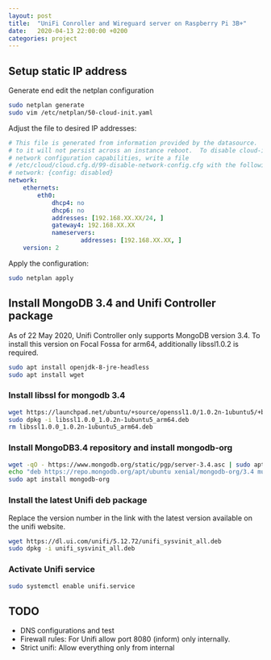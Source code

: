```yaml
---
layout: post
title:  "UniFi Conroller and Wireguard server on Raspberry Pi 3B+"
date:   2020-04-13 22:00:00 +0200
categories: project
---
```


## Setup static IP address

Generate end edit the netplan configuration

```bash
sudo netplan generate
sudo vim /etc/netplan/50-cloud-init.yaml
```

Adjust the file to desired IP addresses:

```yaml
# This file is generated from information provided by the datasource.  Changes
# to it will not persist across an instance reboot.  To disable cloud-init's
# network configuration capabilities, write a file
# /etc/cloud/cloud.cfg.d/99-disable-network-config.cfg with the following:
# network: {config: disabled}
network:
    ethernets:
        eth0:
            dhcp4: no
            dhcp6: no
            addresses: [192.168.XX.XX/24, ]
            gateway4: 192.168.XX.XX
            nameservers:
                    addresses: [192.168.XX.XX, ]
    version: 2
```

Apply the configuration:

```bash
sudo netplan apply
```

## Install MongoDB 3.4 and Unifi Controller package
As of 22 May 2020, Unifi Controller only supports MongoDB version 3.4.
To install this version on Focal Fossa for arm64, additionally libssl1.0.2
is required.

```bash
sudo apt install openjdk-8-jre-headless
sudo apt install wget
```

### Install libssl for mongodb 3.4
```bash
wget https://launchpad.net/ubuntu/+source/openssl1.0/1.0.2n-1ubuntu5/+build/14503127/+files/libssl1.0.0_1.0.2n-1ubuntu5_arm64.deb
sudo dpkg -i libssl1.0.0_1.0.2n-1ubuntu5_arm64.deb
rm libssl1.0.0_1.0.2n-1ubuntu5_arm64.deb
```

### Install MongoDB3.4 repository and install mongodb-org
```bash
wget -qO - https://www.mongodb.org/static/pgp/server-3.4.asc | sudo apt-key add
echo "deb https://repo.mongodb.org/apt/ubuntu xenial/mongodb-org/3.4 multiverse" | sudo tee /etc/apt/sources.list.d/mongodb-org-3.4.list
sudo apt install mongodb-org
```

### Install the latest Unifi deb package
Replace the version number in the link with the latest version available on the unifi website.

```bash
wget https://dl.ui.com/unifi/5.12.72/unifi_sysvinit_all.deb
sudo dpkg -i unifi_sysvinit_all.deb
```

### Activate Unifi service

```bash
sudo systemctl enable unifi.service
```

## TODO

- DNS configurations and test
- Firewall rules: For Unifi allow port 8080 (inform) only internally.
- Strict unifi: Allow everything only from internal